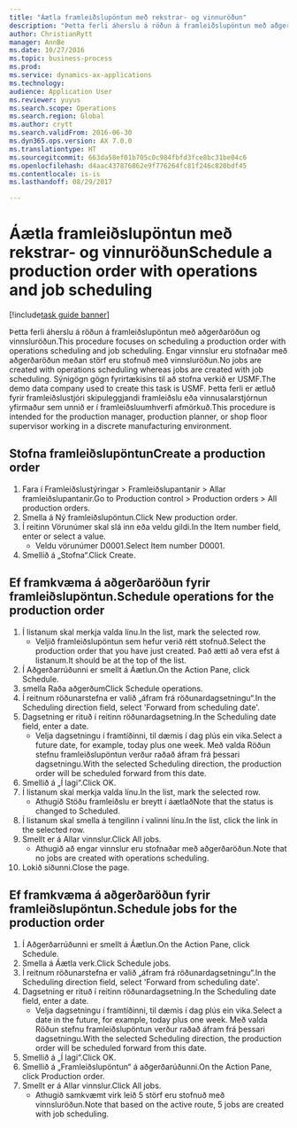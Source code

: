 ```yaml
--- 
title: "Áætla framleiðslupöntun með rekstrar- og vinnuröðun"
description: "Þetta ferli áherslu á röðun á framleiðslupöntun með aðgerðaröðun og vinnsluröðun."
author: ChristianRytt
manager: AnnBe
ms.date: 10/27/2016
ms.topic: business-process
ms.prod: 
ms.service: dynamics-ax-applications
ms.technology: 
audience: Application User
ms.reviewer: yuyus
ms.search.scope: Operations
ms.search.region: Global
ms.author: crytt
ms.search.validFrom: 2016-06-30
ms.dyn365.ops.version: AX 7.0.0
ms.translationtype: HT
ms.sourcegitcommit: 663da58ef01b705c0c984fbfd3fce8bc31be04c6
ms.openlocfilehash: d4aac437876862e9f776264fc81f246c820bdf45
ms.contentlocale: is-is
ms.lasthandoff: 08/29/2017

---
```

# <a name="schedule-a-production-order-with-operations-and-job-scheduling"></a><span data-ttu-id="b269b-103">Áætla framleiðslupöntun með rekstrar- og vinnuröðun</span><span class="sxs-lookup"><span data-stu-id="b269b-103">Schedule a production order with operations and job scheduling</span></span>

[!include[task guide banner](../../includes/task-guide-banner.md)]

<span data-ttu-id="b269b-104">Þetta ferli áherslu á röðun á framleiðslupöntun með aðgerðaröðun og vinnsluröðun.</span><span class="sxs-lookup"><span data-stu-id="b269b-104">This procedure focuses on scheduling a production order with operations scheduling and job scheduling.</span></span> <span data-ttu-id="b269b-105">Engar vinnslur eru stofnaðar með aðgerðaröðun meðan störf eru stofnuð með vinnsluröðun.</span><span class="sxs-lookup"><span data-stu-id="b269b-105">No jobs are created with operations scheduling whereas jobs are created with job scheduling.</span></span> <span data-ttu-id="b269b-106">Sýnigögn gögn fyrirtækisins til að stofna verkið er USMF.</span><span class="sxs-lookup"><span data-stu-id="b269b-106">The demo data company used to create this task is USMF.</span></span> <span data-ttu-id="b269b-107">Þetta ferli er ætluð fyrir framleiðslustjóri skipuleggjandi framleiðslu eða vinnusalarstjórnun yfirmaður sem unnið er í framleiðsluumhverfi afmörkuð.</span><span class="sxs-lookup"><span data-stu-id="b269b-107">This procedure is intended for the production manager, production planner, or shop floor supervisor working in a discrete manufacturing environment.</span></span>


## <a name="create-a-production-order"></a><span data-ttu-id="b269b-108">Stofna framleiðslupöntun</span><span class="sxs-lookup"><span data-stu-id="b269b-108">Create a production order</span></span>
1. <span data-ttu-id="b269b-109">Fara í Framleiðslustýringar > Framleiðslupantanir > Allar framleiðslupantanir.</span><span class="sxs-lookup"><span data-stu-id="b269b-109">Go to Production control > Production orders > All production orders.</span></span>
2. <span data-ttu-id="b269b-110">Smella á Ný framleiðslupöntun.</span><span class="sxs-lookup"><span data-stu-id="b269b-110">Click New production order.</span></span>
3. <span data-ttu-id="b269b-111">Í reitinn Vörunúmer skal slá inn eða veldu gildi.</span><span class="sxs-lookup"><span data-stu-id="b269b-111">In the Item number field, enter or select a value.</span></span>
    * <span data-ttu-id="b269b-112">Veldu vörunúmer D0001.</span><span class="sxs-lookup"><span data-stu-id="b269b-112">Select Item number D0001.</span></span>  
4. <span data-ttu-id="b269b-113">Smellið á „Stofna“.</span><span class="sxs-lookup"><span data-stu-id="b269b-113">Click Create.</span></span>

## <a name="schedule-operations-for-the-production-order"></a><span data-ttu-id="b269b-114">Ef framkvæma á aðgerðaröðun fyrir framleiðslupöntun.</span><span class="sxs-lookup"><span data-stu-id="b269b-114">Schedule operations for the production order</span></span>
1. <span data-ttu-id="b269b-115">Í listanum skal merkja valda línu.</span><span class="sxs-lookup"><span data-stu-id="b269b-115">In the list, mark the selected row.</span></span>
    * <span data-ttu-id="b269b-116">Veljið framleiðslupöntun sem hefur verið rétt stofnuð.</span><span class="sxs-lookup"><span data-stu-id="b269b-116">Select the production order that you have just created.</span></span> <span data-ttu-id="b269b-117">Það ætti að vera efst á listanum.</span><span class="sxs-lookup"><span data-stu-id="b269b-117">It should be at the top of the list.</span></span>      
2. <span data-ttu-id="b269b-118">Í Aðgerðarrúðunni er smellt á Áætlun.</span><span class="sxs-lookup"><span data-stu-id="b269b-118">On the Action Pane, click Schedule.</span></span>
3. <span data-ttu-id="b269b-119">smella Raða aðgerðum</span><span class="sxs-lookup"><span data-stu-id="b269b-119">Click Schedule operations.</span></span>
4. <span data-ttu-id="b269b-120">Í reitnum röðunarstefna er valið „áfram frá röðunardagsetningu“.</span><span class="sxs-lookup"><span data-stu-id="b269b-120">In the Scheduling direction field, select 'Forward from scheduling date'.</span></span>
5. <span data-ttu-id="b269b-121">Dagsetning er rituð í reitinn röðunardagsetning.</span><span class="sxs-lookup"><span data-stu-id="b269b-121">In the Scheduling date field, enter a date.</span></span>
    * <span data-ttu-id="b269b-122">Velja dagsetningu í framtíðinni, til dæmis í dag plús ein vika.</span><span class="sxs-lookup"><span data-stu-id="b269b-122">Select a future date, for example, today plus one week.</span></span> <span data-ttu-id="b269b-123">Með valda Röðun stefnu framleiðslupöntun verður raðað áfram frá þessari dagsetningu.</span><span class="sxs-lookup"><span data-stu-id="b269b-123">With the selected Scheduling direction, the production order will be scheduled forward from this date.</span></span>  
6. <span data-ttu-id="b269b-124">Smellið á „Í lagi“.</span><span class="sxs-lookup"><span data-stu-id="b269b-124">Click OK.</span></span>
7. <span data-ttu-id="b269b-125">Í listanum skal merkja valda línu.</span><span class="sxs-lookup"><span data-stu-id="b269b-125">In the list, mark the selected row.</span></span>
    * <span data-ttu-id="b269b-126">Athugið Stöðu framleiðslu er breytt í áætlað</span><span class="sxs-lookup"><span data-stu-id="b269b-126">Note that the status is changed to Scheduled.</span></span>  
8. <span data-ttu-id="b269b-127">Í listanum skal smella á tengilinn í valinni línu.</span><span class="sxs-lookup"><span data-stu-id="b269b-127">In the list, click the link in the selected row.</span></span>
9. <span data-ttu-id="b269b-128">Smellt er á Allar vinnslur.</span><span class="sxs-lookup"><span data-stu-id="b269b-128">Click All jobs.</span></span>
    * <span data-ttu-id="b269b-129">Athugið að engar vinnslur eru stofnaðar með aðgerðaröðun.</span><span class="sxs-lookup"><span data-stu-id="b269b-129">Note that no jobs are created with operations scheduling.</span></span>  
10. <span data-ttu-id="b269b-130">Lokið síðunni.</span><span class="sxs-lookup"><span data-stu-id="b269b-130">Close the page.</span></span>

## <a name="schedule-jobs-for-the-production-order"></a><span data-ttu-id="b269b-131">Ef framkvæma á aðgerðaröðun fyrir framleiðslupöntun.</span><span class="sxs-lookup"><span data-stu-id="b269b-131">Schedule jobs for the production order</span></span>
1. <span data-ttu-id="b269b-132">Í Aðgerðarrúðunni er smellt á Áætlun.</span><span class="sxs-lookup"><span data-stu-id="b269b-132">On the Action Pane, click Schedule.</span></span>
2. <span data-ttu-id="b269b-133">Smella á Áætla verk.</span><span class="sxs-lookup"><span data-stu-id="b269b-133">Click Schedule jobs.</span></span>
3. <span data-ttu-id="b269b-134">Í reitnum röðunarstefna er valið „áfram frá röðunardagsetningu“.</span><span class="sxs-lookup"><span data-stu-id="b269b-134">In the Scheduling direction field, select 'Forward from scheduling date'.</span></span>
4. <span data-ttu-id="b269b-135">Dagsetning er rituð í reitinn röðunardagsetning.</span><span class="sxs-lookup"><span data-stu-id="b269b-135">In the Scheduling date field, enter a date.</span></span>
    * <span data-ttu-id="b269b-136">Velja dagsetningu í framtíðinni, til dæmis í dag plús ein vika.</span><span class="sxs-lookup"><span data-stu-id="b269b-136">Select a date in the future, for example, today plus one week.</span></span> <span data-ttu-id="b269b-137">Með valda Röðun stefnu framleiðslupöntun verður raðað áfram frá þessari dagsetningu.</span><span class="sxs-lookup"><span data-stu-id="b269b-137">With the selected Scheduling direction, the production order will be scheduled forward from this date.</span></span>  
5. <span data-ttu-id="b269b-138">Smellið á „Í lagi“.</span><span class="sxs-lookup"><span data-stu-id="b269b-138">Click OK.</span></span>
6. <span data-ttu-id="b269b-139">Smellið á „Framleiðslupöntun“ á aðgerðarúðunni.</span><span class="sxs-lookup"><span data-stu-id="b269b-139">On the Action Pane, click Production order.</span></span>
7. <span data-ttu-id="b269b-140">Smellt er á Allar vinnslur.</span><span class="sxs-lookup"><span data-stu-id="b269b-140">Click All jobs.</span></span>
    * <span data-ttu-id="b269b-141">Athugið samkvæmt virk leið 5 störf eru stofnuð með vinnsluröðun.</span><span class="sxs-lookup"><span data-stu-id="b269b-141">Note that based on the active route, 5 jobs are created with job scheduling.</span></span>  


